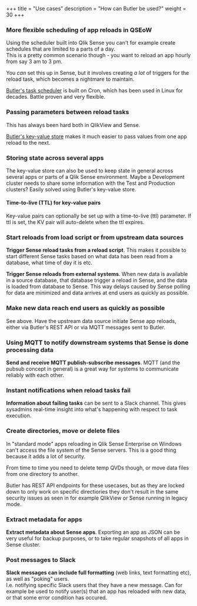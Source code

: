 +++ 
title = "Use cases" 
description = "How can Butler be used?" 
weight = 30
+++

### More flexible scheduling of app reloads in QSEoW

Using the scheduler built into Qlik Sense you can't for example create schedules that are limited to a parts of a day.  
This is a pretty common scenario though - you want to reload an app hourly from say 3 am to 3 pm.

You *can* set this up in Sense, but it involves creating *a lot* of triggers for the reload task, which becomes a nightmare to maintain.

[Butler's task scheduler](/docs/concepts/scheduler) is built on Cron, which has been used in Linux for decades. Battle proven and very flexible.

### Passing parameters between reload tasks

This has always been hard both in QlikView and Sense.

[Butler's key-value store](/docs/concepts/key-value/) makes it much easier to pass values from one app reload to the next.

### Storing state across several apps

The key-value store can also be used to keep state in general across several apps or parts of a Qlik Sense environment. Maybe a Development cluster needs to share some information with the Test and Production clusters? Easily solved using Butler's key-value store.

#### Time-to-live (TTL) for key-value pairs

Key-value pairs can optionally be set up with a time-to-live (ttl) parameter. If ttl is set, the KV pair will auto-delete when the ttl expires.

### Start reloads from load script or from upstream data sources

**Trigger Sense reload tasks from a reload script**. This makes it possible to start different Sense tasks based on what data has been read from a database, what time of day it is etc.

**Trigger Sense reloads from external systems**. When new data is available in a source database, that database trigger a reload in Sense, and the data is loaded from database to Sense. This way delays caused by Sense polling for data are minimized and data arrives at end users as quickly as possible.

### Make new data reach end users as quickly as possible

See above. Have the upstream data source initiate Sense app reloads, either via Butler's REST API or via MQTT messages sent to Butler.

### Using MQTT to notify downstream systems that Sense is done processing data

**Send and receive MQTT publish-subscribe messages**. MQTT (and the pubsub concept in general) is a great way for systems to communicate reliably with each other.

### Instant notifications when reload tasks fail

**Information about failing tasks** can be sent to a Slack channel. This gives sysadmins real-time insight into what's happening with respect to task execution.

### Create directories, move or delete files

In "standard mode" apps reloading in Qlik Sense Enterprise on Windows can't access the file system of the Sense servers. This is a good thing because it adds a lot of security.

From time to time you need to delete temp QVDs though, or move data files from one directory to another.

Butler has REST API endpoints for these usecases, but as they are locked down to only work on specific directiories they don't result in the same security issues as seen in for example QlikView or Sense running in legacy mode.

### Extract metadata for apps

**Extract metadata about Sense apps**. Exporting an app as JSON can be very useful for backup purposes, or to take regular snapshots of all apps in Sense cluster.

### Post messages to Slack

**Slack messages can include full formatting** (web links, text formatting etc), as well as "poking" users.  
  I.e. notifying specific Slack users that they have a new message. Can for example be used to notify user(s) that an app has reloaded with new data, or that some error condition has occured.
